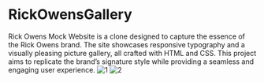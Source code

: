 # RickOwensGallery

Rick Owens Mock Website is a clone designed to capture the essence of the Rick Owens brand. 
The site showcases responsive typography and a visually pleasing picture gallery, all crafted with HTML and CSS. 
This project aims to replicate the brand’s signature style while providing a seamless and engaging user experience.
![1](https://github.com/user-attachments/assets/d70a7a15-4fee-482b-b3b8-008327f332e0)
![2](https://github.com/user-attachments/assets/829d79f8-51b5-4658-ae57-a04143e259ba)
